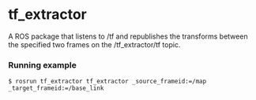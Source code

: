 # tf_extractor
A ROS package that listens to /tf and republishes the transforms between the specified two frames on the /tf_extractor/tf topic.

### Running example
```console
$ rosrun tf_extractor tf_extractor _source_frameid:=/map _target_frameid:=/base_link
```
